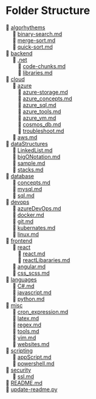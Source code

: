 # Folder Structure  
:file_folder: [algorhythems](./algorhythems)  
&emsp; :page_with_curl: [binary-search.md](./algorhythems/binary-search.md)  
&emsp; :page_with_curl: [merge-sort.md](./algorhythems/merge-sort.md)  
&emsp; :page_with_curl: [quick-sort.md](./algorhythems/quick-sort.md)  
:file_folder: [backend](./backend)  
&emsp; :file_folder: [.net](./backend/.net)  
&emsp;&emsp; :page_with_curl: [code-chunks.md](./backend/.net/code-chunks.md)  
&emsp;&emsp; :page_with_curl: [libraries.md](./backend/.net/libraries.md)  
:file_folder: [cloud](./cloud)  
&emsp; :file_folder: [azure](./cloud/azure)  
&emsp;&emsp; :page_with_curl: [azure-storage.md](./cloud/azure/azure-storage.md)  
&emsp;&emsp; :page_with_curl: [azure_concepts.md](./cloud/azure/azure_concepts.md)  
&emsp;&emsp; :page_with_curl: [azure_sql.md](./cloud/azure/azure_sql.md)  
&emsp;&emsp; :page_with_curl: [azure_tools.md](./cloud/azure/azure_tools.md)  
&emsp;&emsp; :page_with_curl: [azure_vm.md](./cloud/azure/azure_vm.md)  
&emsp;&emsp; :page_with_curl: [cosmos_db.md](./cloud/azure/cosmos_db.md)  
&emsp;&emsp; :page_with_curl: [troubleshoot.md](./cloud/azure/troubleshoot.md)  
&emsp; :page_with_curl: [aws.md](./cloud/aws.md)  
:file_folder: [dataStructures](./dataStructures)  
&emsp; :page_with_curl: [LinkedList.md](./dataStructures/LinkedList.md)  
&emsp; :page_with_curl: [bigONotation.md](./dataStructures/bigONotation.md)  
&emsp; :page_with_curl: [sample.md](./dataStructures/sample.md)  
&emsp; :page_with_curl: [stacks.md](./dataStructures/stacks.md)  
:file_folder: [database](./database)  
&emsp; :page_with_curl: [concepts.md](./database/concepts.md)  
&emsp; :page_with_curl: [mysql.md](./database/mysql.md)  
&emsp; :page_with_curl: [sql.md](./database/sql.md)  
:file_folder: [devops](./devops)  
&emsp; :page_with_curl: [azureDevOps.md](./devops/azureDevOps.md)  
&emsp; :page_with_curl: [docker.md](./devops/docker.md)  
&emsp; :page_with_curl: [git.md](./devops/git.md)  
&emsp; :page_with_curl: [kubernates.md](./devops/kubernates.md)  
&emsp; :page_with_curl: [linux.md](./devops/linux.md)  
:file_folder: [frontend](./frontend)  
&emsp; :file_folder: [react](./frontend/react)  
&emsp;&emsp; :page_with_curl: [react.md](./frontend/react/react.md)  
&emsp;&emsp; :page_with_curl: [reactLibararies.md](./frontend/react/reactLibararies.md)  
&emsp; :page_with_curl: [angular.md](./frontend/angular.md)  
&emsp; :page_with_curl: [css_scss.md](./frontend/css_scss.md)  
:file_folder: [languages](./languages)  
&emsp; :page_with_curl: [C#.md](./languages/C#.md)  
&emsp; :page_with_curl: [javascript.md](./languages/javascript.md)  
&emsp; :page_with_curl: [python.md](./languages/python.md)  
:file_folder: [misc](./misc)  
&emsp; :page_with_curl: [cron_expression.md](./misc/cron_expression.md)  
&emsp; :page_with_curl: [latex.md](./misc/latex.md)  
&emsp; :page_with_curl: [regex.md](./misc/regex.md)  
&emsp; :page_with_curl: [tools.md](./misc/tools.md)  
&emsp; :page_with_curl: [vim.md](./misc/vim.md)  
&emsp; :page_with_curl: [websites.md](./misc/websites.md)  
:file_folder: [scripting](./scripting)  
&emsp; :page_with_curl: [appScript.md](./scripting/appScript.md)  
&emsp; :page_with_curl: [powershell.md](./scripting/powershell.md)  
:file_folder: [security](./security)  
&emsp; :page_with_curl: [ssl.md](./security/ssl.md)  
:page_with_curl: [README.md](./README.md)  
:page_with_curl: [update-readme.py](./update-readme.py)  
